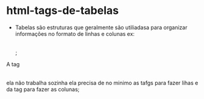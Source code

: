 # html-tags-de-tabelas

- Tabelas são estruturas que geralmente são utiliadasa para organizar informações no formato de linhas e colunas ex: <table></table>;

A tag <table></table> ela não trabalha sozinha ela precisa de no minimo as tafgs <tr></tr> para fazer lihas e da tag <td> </td> para fazer as colunas;
